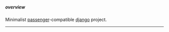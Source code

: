 ##### overview

Minimalist [passenger](https://www.phusionpassenger.com)-compatible [django](https://www.djangoproject.com) project.

---
